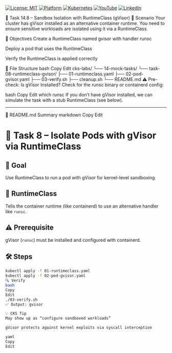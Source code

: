 [![License: MIT](https://img.shields.io/badge/License-MIT-blue.svg)](LICENSE)
[![Platform](https://img.shields.io/badge/platform-Ubuntu%2022.04%2B-lightgrey)](#)
[![Kubernetes](https://img.shields.io/badge/Kubernetes-MicroK8s%20%7C%20kubeadm-blue)](#)
[![YouTube](https://img.shields.io/badge/YouTube-TechShorts-red)](https://www.youtube.com/@adaribain)
[![LinkedIn](https://img.shields.io/badge/LinkedIn-Adari%20Bain-blue)](https://www.linkedin.com/in/adari-bain-298924152/)

🧱 Task 14.8 – Sandbox Isolation with RuntimeClass (gVisor)
📘 Scenario
Your cluster has gVisor installed as an alternative container runtime. You need to ensure sensitive workloads are isolated using it via a RuntimeClass.

🎯 Objectives
Create a RuntimeClass named gvisor with handler runsc

Deploy a pod that uses the RuntimeClass

Verify the RuntimeClass is applied correctly

📁 File Structure
bash
Copy
Edit
cks-labs/
└── 14-mock-tasks/
    └── task-08-runtimeclass-gvisor/
        ├── 01-runtimeclass.yaml
        ├── 02-pod-gvisor.yaml
        ├── 03-verify.sh
        ├── cleanup.sh
        └── README.md
⚠️ Pre-check: Is gVisor Installed?
Check for the runsc binary or containerd config:

bash
Copy
Edit
which runsc
If you don’t have gVisor installed, we can simulate the task with a stub RuntimeClass (see below).

---


📘 README.md Summary
markdown
Copy
Edit
# 🧱 Task 8 – Isolate Pods with gVisor via RuntimeClass

## 🎯 Goal
Use RuntimeClass to run a pod with gVisor for kernel-level sandboxing.

## 🧠 RuntimeClass
Tells the container runtime (like containerd) to use an alternative handler like `runsc`.

## ⚠️ Prerequisite
gVisor (`runsc`) must be installed and configured with containerd.

## 🛠 Steps
```bash
kubectl apply -f 01-runtimeclass.yaml
kubectl apply -f 02-pod-gvisor.yaml
🔍 Verify
bash
Copy
Edit
./03-verify.sh
✅ Output: gvisor

💡 CKS Tip
May show up as “configure sandboxed workloads”

gVisor protects against kernel exploits via syscall interception

yaml
Copy
Edit
